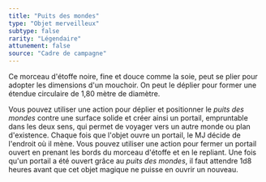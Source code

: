 ```yaml
---
title: "Puits des mondes"
type: "Objet merveilleux"
subtype: false
rarity: "Légendaire"
attunement: false
source: "Cadre de campagne"
---
```

Ce morceau d'étoffe noire, fine et douce comme la soie, peut se plier pour adopter les dimensions d'un mouchoir. On peut le déplier pour former une étendue circulaire de 1,80 mètre de diamètre.

Vous pouvez utiliser une action pour déplier et positionner le _puits des mondes_ contre une surface solide et créer ainsi un portail, empruntable dans les deux sens, qui permet de voyager vers un autre monde ou plan d'existence. Chaque fois que l'objet ouvre un portail, le MJ décide de l'endroit où il mène. Vous pouvez utiliser une action pour fermer un portail ouvert en prenant les bords du morceau d'étoffe et en le repliant. Une fois qu'un portail a été ouvert grâce au _puits des mondes_, il faut attendre 1d8 heures avant que cet objet magique ne puisse en ouvrir un nouveau.
